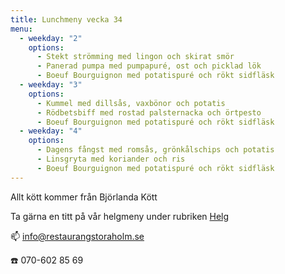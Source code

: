 ```yaml
---
title: Lunchmeny vecka 34
menu:
  - weekday: "2"
    options:
      - Stekt strömming med lingon och skirat smör
      - Panerad pumpa med pumpapuré, ost och picklad lök
      - Boeuf Bourguignon med potatispuré och rökt sidfläsk
  - weekday: "3"
    options:
      - Kummel med dillsås, vaxbönor och potatis
      - Rödbetsbiff med rostad palsternacka och örtpesto
      - Boeuf Bourguignon med potatispuré och rökt sidfläsk
  - weekday: "4"
    options:
      - Dagens fångst med romsås, grönkålschips och potatis
      - Linsgryta med koriander och ris
      - Boeuf Bourguignon med potatispuré och rökt sidfläsk
---
```

Allt kött kommer från Björlanda Kött

Ta gärna en titt på vår helgmeny under rubriken [Helg](https://www.restaurangstoraholm.se/helg/?i=2)

📫 info@restaurangstoraholm.se

☎️ 070-602 85 69